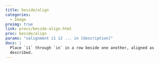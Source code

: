 ```yaml
---
title: beside/align
categories: 
  - Image
preimg: true
link: procs/beside-align.html
proc: beside/align
params: "valignment i1 i2 ... in [description]"
docs: |
  Place `i1` through `in` in a row beside one another, aligned as
  described.
---
```

